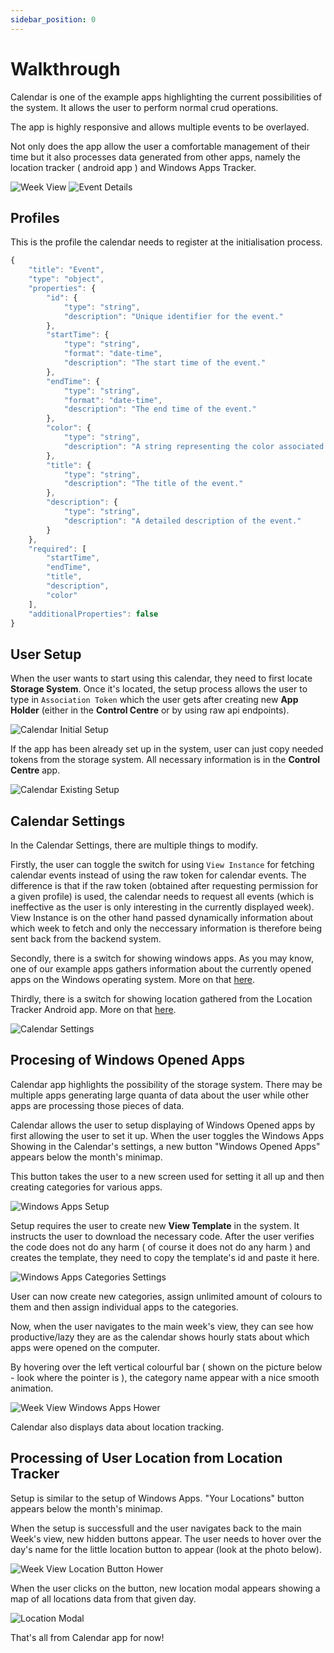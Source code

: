 ```yaml
---
sidebar_position: 0
---
```


# Walkthrough

Calendar is one of the example apps highlighting the current possibilities of the system. It allows the user to perform normal crud operations. 

The app is highly responsive and allows multiple events to be overlayed.

Not only does the app allow the user a comfortable management of their time but it also processes data generated from other apps, namely the location tracker ( android app ) and Windows Apps Tracker.

![Week View](/img/example-apps/calendar/week-view.png)
![Event Details](/img/example-apps/calendar/event-details.png)

## Profiles

This is the profile the calendar needs to register at the initialisation process.

```js title="CalendarPro.com_CalendarEventProfile"
{
    "title": "Event",
    "type": "object",
    "properties": {
        "id": {
            "type": "string",
            "description": "Unique identifier for the event."
        },
        "startTime": {
            "type": "string",
            "format": "date-time",
            "description": "The start time of the event."
        },
        "endTime": {
            "type": "string",
            "format": "date-time",
            "description": "The end time of the event."
        },
        "color": {
            "type": "string",
            "description": "A string representing the color associated with the event."
        },
        "title": {
            "type": "string",
            "description": "The title of the event."
        },
        "description": {
            "type": "string",
            "description": "A detailed description of the event."
        }
    },
    "required": [
        "startTime",
        "endTime",
        "title",
        "description",
        "color"
    ],
    "additionalProperties": false
}
```
## User Setup

When the user wants to start using this calendar, they need to first locate **Storage System**. Once it's located, the setup process allows the user to type in `Association Token` which the user gets after creating new **App Holder** (either in the **Control Centre** or by using raw api endpoints).

![Calendar Initial Setup](/img/example-apps/calendar/calendar-initial-setup.png)

If the app has been already set up in the system, user can just copy needed tokens from the storage system. All necessary information is in the **Control Centre** app.

![Calendar Existing Setup](/img/example-apps/calendar/calendar-existing-setup.png)

## Calendar Settings

In the Calendar Settings, there are multiple things to modify.

Firstly, the user can toggle the switch for using `View Instance` for fetching calendar events instead of using the raw token for calendar events. The difference is that if the raw token (obtained after requesting permission for a given profile) is used, the calendar needs to request all events (which is ineffective as the user is only interesting in the currently displayed week). View Instance is on the other hand passed dynamically information about which week to fetch and only the neccessary information is therefore being sent back from the backend system.

Secondly, there is a switch for showing windows apps. As you may know, one of our example apps gathers information about the currently opened apps on the Windows operating system. More on that [here](#procesing-of-windows-opened-apps).

Thirdly, there is a switch for showing location gathered from the Location Tracker Android app. More on that [here](#processing-of-user-location-from-location-tracker).

![Calendar Settings](/img/example-apps/calendar/calendar-settings.png)

## Procesing of Windows Opened Apps

Calendar app highlights the possibility of the storage system. There may be multiple apps generating large quanta of data about the user while other apps are processing those pieces of data.

Calendar allows the user to setup displaying of Windows Opened apps by first allowing the user to set it up. When the user toggles the Windows Apps Showing in the Calendar's settings, a new button "Windows Opened Apps" appears below the month's minimap.

This button takes the user to a new screen used for setting it all up and then creating categories for various apps.

![Windows Apps Setup](/img/example-apps/calendar/windows-apps-setup.png)

Setup requires the user to create new **View Template** in the system. It instructs the user to download the necessary code. After the user verifies the code does not do any harm ( of course it does not do any harm ) and creates the template, they need to copy the template's id and paste it here.

![Windows Apps Categories Settings](/img/example-apps/calendar/windows-apps-categories-settings.png)

User can now create new categories, assign unlimited amount of colours to them and then assign individual apps to the categories.

Now, when the user navigates to the main week's view, they can see how productive/lazy they are as the calendar shows hourly stats about which apps were opened on the computer.

By hovering over the left vertical colourful bar ( shown on the picture below - look where the pointer is ), the category name appear with a nice smooth animation.

![Week View Windows Apps Hower](/img/example-apps/calendar/week-view-windows-apps-hower.png)

Calendar also displays data about location tracking.

## Processing of User Location from Location Tracker

Setup is similar to the setup of Windows Apps. "Your Locations" button appears below the month's minimap.

When the setup is successfull and the user navigates back to the main Week's view, new hidden buttons appear. The user needs to hover over the day's name for the little location button to appear (look at the photo below).

![Week View Location Button Hower](/img/example-apps/calendar/week-view-location-button-hower.png)

When the user clicks on the button, new location modal appears showing a map of all locations data from that given day.

![Location Modal](/img/example-apps/calendar/location-modal.png)

That's all from Calendar app for now!